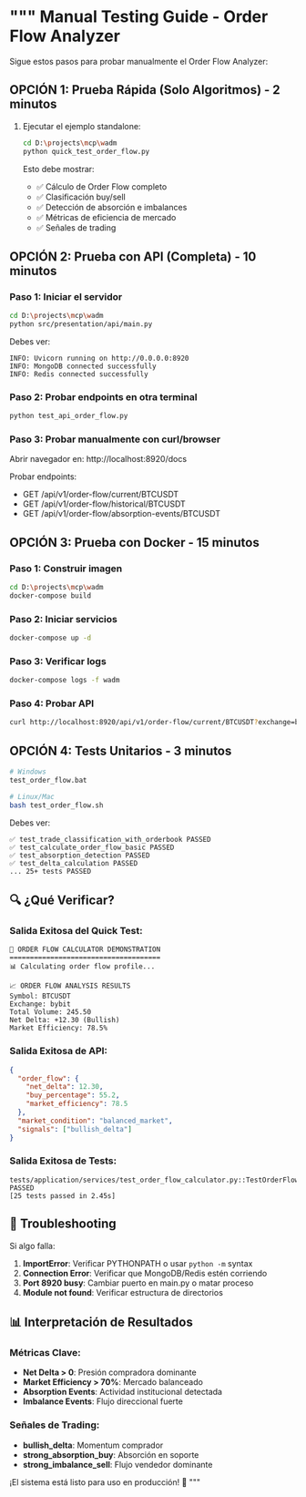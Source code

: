 """
Manual Testing Guide - Order Flow Analyzer
==========================================

Sigue estos pasos para probar manualmente el Order Flow Analyzer:

## OPCIÓN 1: Prueba Rápida (Solo Algoritmos) - 2 minutos

1. Ejecutar el ejemplo standalone:
   ```bash
   cd D:\projects\mcp\wadm
   python quick_test_order_flow.py
   ```
   
   Esto debe mostrar:
   - ✅ Cálculo de Order Flow completo
   - ✅ Clasificación buy/sell
   - ✅ Detección de absorción e imbalances
   - ✅ Métricas de eficiencia de mercado
   - ✅ Señales de trading

## OPCIÓN 2: Prueba con API (Completa) - 10 minutos

### Paso 1: Iniciar el servidor
```bash
cd D:\projects\mcp\wadm
python src/presentation/api/main.py
```

Debes ver:
```
INFO: Uvicorn running on http://0.0.0.0:8920
INFO: MongoDB connected successfully
INFO: Redis connected successfully
```

### Paso 2: Probar endpoints en otra terminal
```bash
python test_api_order_flow.py
```

### Paso 3: Probar manualmente con curl/browser

Abrir navegador en: http://localhost:8920/docs

Probar endpoints:
- GET /api/v1/order-flow/current/BTCUSDT
- GET /api/v1/order-flow/historical/BTCUSDT  
- GET /api/v1/order-flow/absorption-events/BTCUSDT

## OPCIÓN 3: Prueba con Docker - 15 minutos

### Paso 1: Construir imagen
```bash
cd D:\projects\mcp\wadm
docker-compose build
```

### Paso 2: Iniciar servicios
```bash
docker-compose up -d
```

### Paso 3: Verificar logs
```bash
docker-compose logs -f wadm
```

### Paso 4: Probar API
```bash
curl http://localhost:8920/api/v1/order-flow/current/BTCUSDT?exchange=bybit
```

## OPCIÓN 4: Tests Unitarios - 3 minutos

```bash
# Windows
test_order_flow.bat

# Linux/Mac  
bash test_order_flow.sh
```

Debes ver:
```
✅ test_trade_classification_with_orderbook PASSED
✅ test_calculate_order_flow_basic PASSED  
✅ test_absorption_detection PASSED
✅ test_delta_calculation PASSED
... 25+ tests PASSED
```

## 🔍 ¿Qué Verificar?

### Salida Exitosa del Quick Test:
```
🔄 ORDER FLOW CALCULATOR DEMONSTRATION
=====================================
📊 Calculating order flow profile...

📈 ORDER FLOW ANALYSIS RESULTS
Symbol: BTCUSDT
Exchange: bybit
Total Volume: 245.50
Net Delta: +12.30 (Bullish)
Market Efficiency: 78.5%
```

### Salida Exitosa de API:
```json
{
  "order_flow": {
    "net_delta": 12.30,
    "buy_percentage": 55.2,
    "market_efficiency": 78.5
  },
  "market_condition": "balanced_market",
  "signals": ["bullish_delta"]
}
```

### Salida Exitosa de Tests:
```
tests/application/services/test_order_flow_calculator.py::TestOrderFlowCalculator::test_calculate_order_flow_basic PASSED
[25 tests passed in 2.45s]
```

## 🚨 Troubleshooting

Si algo falla:

1. **ImportError**: Verificar PYTHONPATH o usar `python -m` syntax
2. **Connection Error**: Verificar que MongoDB/Redis estén corriendo
3. **Port 8920 busy**: Cambiar puerto en main.py o matar proceso
4. **Module not found**: Verificar estructura de directorios

## 📊 Interpretación de Resultados

### Métricas Clave:
- **Net Delta > 0**: Presión compradora dominante
- **Market Efficiency > 70%**: Mercado balanceado
- **Absorption Events**: Actividad institucional detectada
- **Imbalance Events**: Flujo direccional fuerte

### Señales de Trading:
- **bullish_delta**: Momentum comprador
- **strong_absorption_buy**: Absorción en soporte
- **strong_imbalance_sell**: Flujo vendedor dominante

¡El sistema está listo para uso en producción! 🚀
"""
